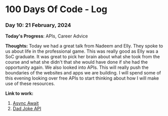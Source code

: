 # 100 Days Of Code - Log

### Day 10: 21 February, 2024 

**Today's Progress**: APIs, Career Advice

**Thoughts:** Today we had a great talk from Nadeem and Elly. They spoke to us about life in the professional game. This was really good as Elly was a SoC graduate. It was great to pick her brain about what she took from the course and what she didn't that she would have done if she had the opportunity again. We also looked into APIs. This will really push the boundaries of the websites and apps we are building. I will spend some of this evening looking over free APIs to start thinking about how I will make use of these resources.

**Link to work:** 
1. [Async Await](https://rapidapi.com/guides/fetch-api-async-await)
2. [Dad Joke API](https://icanhazdadjoke.com/api)